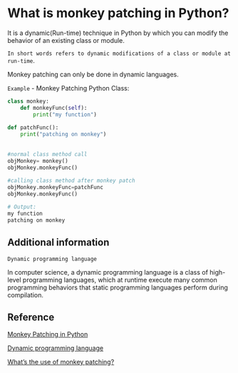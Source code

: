 # What is monkey patching in Python?

It is a dynamic(Run-time) technique in Python by which you can modify the behavior of an existing class or module.

`In short words refers to dynamic modifications of a class or module at run-time`.

Monkey patching can only be done in dynamic languages.

`Example` - Monkey Patching Python Class:

```python
class monkey:
    def monkeyFunc(self):
        print("my function")
         
def patchFunc():
    print("patching on monkey")
     
 
#normal class method call
objMonkey= monkey()
objMonkey.monkeyFunc()
 
#calling class method after monkey patch
objMonkey.monkeyFunc=patchFunc
objMonkey.monkeyFunc()

# Output:
my function
patching on monkey
```

## Additional information

`Dynamic programming language`

In computer science, a dynamic programming language is a class of high-level programming languages, which at runtime execute many common programming behaviors that static programming languages perform during compilation.

## Reference

[Monkey Patching in Python](https://www.geeksforgeeks.org/monkey-patching-in-python-dynamic-behavior/)

[Dynamic programming language](https://en.wikipedia.org/wiki/Dynamic_programming_language)

[What’s the use of monkey patching?](https://www.csestack.org/monkey-patching-python-coding-example/)
